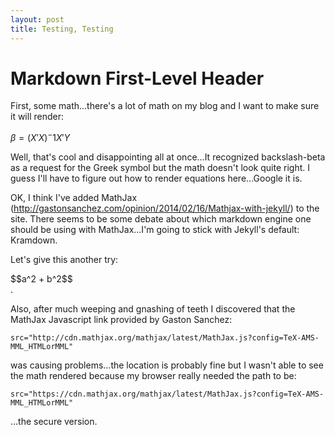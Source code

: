 ```yaml
---
layout: post
title: Testing, Testing
---
```


# Markdown First-Level Header

First, some math...there's a lot of math on my blog and I want to make sure it will render:

$\beta = (X'X)^-1X'Y$

Well, that's cool and disappointing all at once...It recognized backslash-beta as a request for the Greek symbol but the math doesn't look quite right. I guess I'll have to figure out how to render equations here...Google it is.

OK, I think I've added MathJax (http://gastonsanchez.com/opinion/2014/02/16/Mathjax-with-jekyll/) to the site.  There seems to be some debate about which markdown engine one should be using with MathJax...I'm going to stick with Jekyll's default: Kramdown.  

Let's give this another try:

<div class="Math"> 
  $$a^2 + b^2$$ 
</div>.

Also, after much weeping and gnashing of teeth I discovered that the MathJax Javascript link provided by Gaston Sanchez: 

    src="http://cdn.mathjax.org/mathjax/latest/MathJax.js?config=TeX-AMS-MML_HTMLorMML"

was causing problems...the location is probably fine but I wasn't able to see the math rendered because my browser really needed the path to be:

    src="https://cdn.mathjax.org/mathjax/latest/MathJax.js?config=TeX-AMS-MML_HTMLorMML"

...the secure version.
